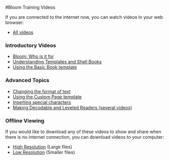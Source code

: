 #Bloom Training Videos 

If you are connected to the internet now, you can watch videos in your web browser:

- [All videos](http://tiny.cc/bloomVimeo)

### Introductory Videos

- [Bloom: Who is it for](https://vimeo.com/114043219)
- [Understanding Templates and Shell Books](https://vimeo.com/114024308)
- [Using the Basic Book template](https://vimeo.com/112825489)

### Advanced Topics

- [Changing the format of text](https://vimeo.com/117820891)
- [Using the Custom Page template](https://vimeo.com/116868148)
- [Inserting special characters](https://vimeo.com/117927599)
- [Making Decodable and Leveled Readers (several videos)](http://tiny.cc/8vbwux)

### Offline Viewing

If you would like to download any of these videos to show and share when there is no internet connection, you can download videos to your computer: 

- [High Resolution](http://tiny.cc/bloomHDVideos) (Large files)
- [Low Resolution](http://tiny.cc/bloomSDVideos) (Smaller files)
